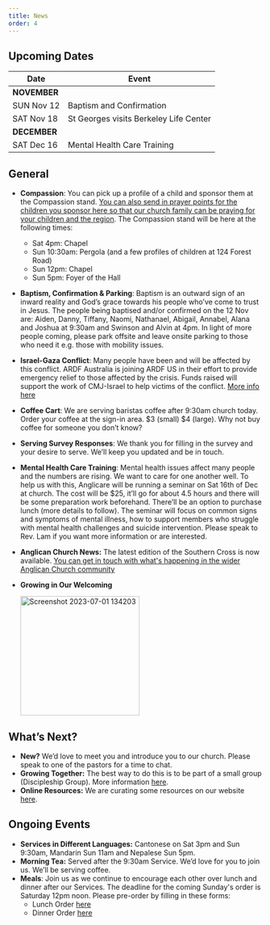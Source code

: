 ```yaml
---
title: News
order: 4
---
```


## Upcoming Dates

| Date | Event |
| ----- | ----- |
| **NOVEMBER** | |
| SUN Nov 12 | Baptism and Confirmation |
| SAT Nov 18 | St Georges visits Berkeley Life Center |
| **DECEMBER** | |
| SAT Dec 16 | Mental Health Care Training |

## General

- **Compassion**: ​​You can pick up a profile of a child and sponsor them at the Compassion stand. [You can also send in prayer points for the children you sponsor here so that our church family can be praying for your children and the region](https://forms.gle/t6nXQemD5EgYNdQP7). The Compassion stand will be here at the following times:
  - Sat 4pm: Chapel
  - Sun 10:30am: Pergola (and a few profiles of children at 124 Forest Road)
  - Sun 12pm: Chapel
  - Sun 5pm: Foyer of the Hall 

- **Baptism, Confirmation & Parking**: Baptism is an outward sign of an inward reality and God’s grace towards his people who’ve come to trust in Jesus. The people being baptised and/or confirmed on the 12 Nov are: Aiden, Danny, Tiffany, Naomi, Nathanael, Abigail, Annabel, Alana and Joshua at 9:30am and Swinson and Alvin at 4pm. In light of more people coming, please park offsite and leave onsite parking to those who need it e.g. those with mobility issues.
- **Israel-Gaza Conflict**: Many people have been and will be affected by this conflict. ARDF Australia is joining ARDF US in their effort to provide emergency relief to those affected by the crisis. Funds raised will support the work of CMJ-Israel to help victims of the conflict. [More info here](https://ardfa.org.au/global-disaster-fund/posts/israel-gaza-crisis-appeal)
- **Coffee Cart**: We are serving baristas coffee after 9:30am church today. Order your coffee at the sign-in area. $3 (small) $4 (large). Why not buy coffee for someone you don’t know?
- **Serving Survey Responses**: We thank you for filling in the survey and your desire to serve. We’ll keep you updated and be in touch. 
- **Mental Health Care Training**: Mental health issues affect many people and the numbers are rising. We want to care for one another well. To help us with this, Anglicare will be running a seminar on Sat 16th of Dec at church. The cost will be $25, it’ll go for about 4.5 hours and there will be some preparation work beforehand. There’ll be an option to purchase lunch (more details to follow). The seminar will focus on common signs and symptoms of mental illness, how to support members who struggle with mental health challenges and suicide intervention. Please speak to Rev. Lam if you want more information or are interested. 
- **Anglican Church News:** The latest edition of the Southern Cross is now available. [You can get in touch with what's happening in the wider Anglican Church community](https://sydneyanglicans.net/about/southerncross)
- **Growing in Our Welcoming**


  <img width="236" alt="Screenshot 2023-07-01 134203" src="https://github.com/stgeorgeshurstville/bulletin/assets/119166299/b540ac1c-0ba4-481e-90a5-5464939f7e4c">


## What’s Next?
- **New?** We’d love to meet you and introduce you to our church. Please speak to one of the pastors for a time to chat. 
- **Growing Together:** The best way to do this is to be part of a small group (Discipleship Group). More information [here](https://stgeorgeshurstville.org.au/discipleship-groups).
- **Online Resources:** We are curating some resources on our website [here](https://stgeorgeshurstville.org.au/lets-talk-about-christianity).  

## Ongoing Events
- **Services in Different Languages:** Cantonese on Sat 3pm and Sun 9:30am, Mandarin Sun 11am and Nepalese Sun 5pm. 
- **Morning Tea:**  Served after the 9:30am Service. We’d love for you to join us. We’ll be serving coffee.
- **Meals**: Join us as we continue to encourage each other over lunch and dinner after our Services. The deadline for the coming Sunday's order is Saturday 12pm noon. Please pre-order by filling in these forms:
   - Lunch Order [here](https://tinyurl.com/sunlunches)
   - Dinner Order [here](https://tinyurl.com/sundinners)


